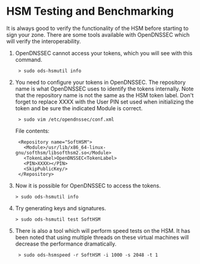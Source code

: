 # HSM Testing and Benchmarking

It is always good to verify the functionality of the HSM before starting
to sign your zone. There are some tools available with OpenDNSSEC which
will verify the interoperability.

1. OpenDNSSEC cannot access your tokens, which you will see with this command.

        > sudo ods-hsmutil info

2. You need to configure your tokens in OpenDNSSEC. The repository name
   is what OpenDNSSEC uses to identify the tokens internally. Note that
   the repository name is not the same as the HSM token label. Don't
   forget to replace XXXX with the User PIN set used when initializing
   the token and be sure the indicated Module is correct.

        > sudo vim /etc/opendnssec/conf.xml

    File contents:

        <Repository name="SoftHSM">
          <Module>/usr/lib/x86_64-linux-gnu/softhsm/libsofthsm2.so</Module>
          <TokenLabel>OpenDNSSEC<TokenLabel>
          <PIN>XXXX></PIN>
          <SkipPublicKey/>
        </Repository>

3.  Now it is possible for OpenDNSSEC to access the tokens.

        > sudo ods-hsmutil info

4.  Try generating keys and signatures.

        > sudo ods-hsmutil test SoftHSM

5. There is also a tool which will perform speed tests on the HSM. It
   has been noted that using multiple threads on these virtual machines
   will decrease the performance dramatically.

        > sudo ods-hsmspeed -r SoftHSM -i 1000 -s 2048 -t 1
